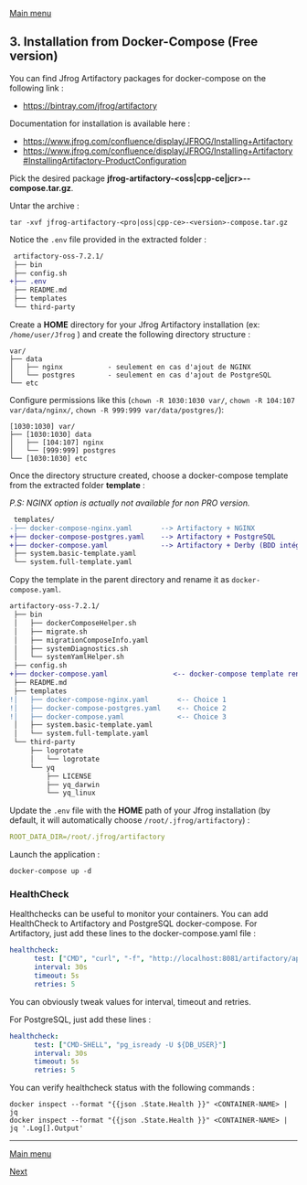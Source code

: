 [Main menu](../README.md)

## 3. Installation from Docker-Compose (Free version)

You can find Jfrog Artifactory packages for docker-compose on the following link :

- https://bintray.com/jfrog/artifactory

Documentation for installation is available here :

- https://www.jfrog.com/confluence/display/JFROG/Installing+Artifactory
- https://www.jfrog.com/confluence/display/JFROG/Installing+Artifactory#InstallingArtifactory-ProductConfiguration

Pick the desired package **jfrog-artifactory-<oss|cpp-ce|jcr>-<version>-compose.tar.gz**.

Untar the archive :

```shell
tar -xvf jfrog-artifactory-<pro|oss|cpp-ce>-<version>-compose.tar.gz
```

Notice the ```.env``` file provided in the extracted folder :

```diff
 artifactory-oss-7.2.1/
 ├── bin
 ├── config.sh
+├── .env
 ├── README.md
 ├── templates
 └── third-party
```

Create a **HOME** directory for your Jfrog Artifactory installation (ex: ```/home/user/Jfrog``` ) and create the following directory structure :

```console
var/
├── data
│   ├── nginx           - seulement en cas d'ajout de NGINX
│   └── postgres        - seulement en cas d'ajout de PostgreSQL
└── etc
```

Configure permissions like this (```chown -R 1030:1030 var/```, ```chown -R 104:107 var/data/nginx/```, ```chown -R 999:999 var/data/postgres/```):

```console
[1030:1030] var/
├── [1030:1030] data
│   ├── [104:107] nginx
│   └── [999:999] postgres
└── [1030:1030] etc
```

Once the directory structure created, choose a docker-compose template from the extracted folder **template** :

_P.S: NGINX option is actually not available for non PRO version._

```diff
 templates/
-├── docker-compose-nginx.yaml       --> Artifactory + NGINX
+├── docker-compose-postgres.yaml    --> Artifactory + PostgreSQL
+├── docker-compose.yaml             --> Artifactory + Derby (BDD intégrée)
 ├── system.basic-template.yaml
 └── system.full-template.yaml
```

Copy the template in the parent directory and rename it as ```docker-compose.yaml```.

```diff
artifactory-oss-7.2.1/
 ├── bin
 │   ├── dockerComposeHelper.sh
 │   ├── migrate.sh
 │   ├── migrationComposeInfo.yaml
 │   ├── systemDiagnostics.sh
 │   └── systemYamlHelper.sh
 ├── config.sh
+├── docker-compose.yaml                <-- docker-compose template renamed and copied in the parent directory
 ├── README.md
 ├── templates
!│   ├── docker-compose-nginx.yaml       <-- Choice 1
!│   ├── docker-compose-postgres.yaml    <-- Choice 2
!│   ├── docker-compose.yaml             <-- Choice 3
 │   ├── system.basic-template.yaml
 │   └── system.full-template.yaml
 └── third-party
     ├── logrotate
     │   └── logrotate
     └── yq
         ├── LICENSE
         ├── yq_darwin
         └── yq_linux
```

Update the ```.env``` file with the **HOME** path of your Jfrog installation (by default, it will automatically choose ```/root/.jfrog/artifactory```) :

```yml
ROOT_DATA_DIR=/root/.jfrog/artifactory
```

Launch the application :

```shell
docker-compose up -d
```

### HealthCheck

Healthchecks can be useful to monitor your containers. You can add HealthCheck to Artifactory and PostgreSQL docker-compose.
For Artifactory, just add these lines to the docker-compose.yaml file :

```yaml
healthcheck:
      test: ["CMD", "curl", "-f", "http://localhost:8081/artifactory/api/system/ping"]
      interval: 30s
      timeout: 5s
      retries: 5
```

You can obviously tweak values for interval, timeout and retries.

For PostgreSQL, just add these lines :

```yaml
healthcheck:
      test: ["CMD-SHELL", "pg_isready -U ${DB_USER}"]
      interval: 30s
      timeout: 5s
      retries: 5
```

You can verify healthcheck status with the following commands :

```
docker inspect --format "{{json .State.Health }}" <CONTAINER-NAME> | jq
docker inspect --format "{{json .State.Health }}" <CONTAINER-NAME> | jq '.Log[].Output'
```


---------------------------------------------------------------------------------------------------------------------------------

[Main menu](../README.md)

[Next](04-Installation-version-pro.md)
